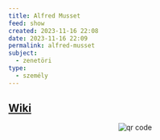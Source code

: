 ```yaml
---
title: Alfred Musset
feed: show
created: 2023-11-16 22:08
date: 2023-11-16 22:09
permalink: alfred-musset
subject:
  - zenetöri
type:
  - személy
---
```

## [Wiki](https://www.wikiwand.com/hu/Alfred_de_Musset)



<p style="text-align: center;"><img src="https://chart.googleapis.com/chart?cht=qr&chl=https://notes.andrasdenes.com/alfred-musset&chs=180x180&choe=UTF-8&chld=L|2" alt="qr code"></p>

